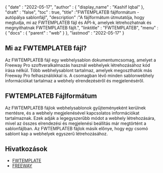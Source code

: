 {
  "date" : "2022-05-17",
  "author" : {
    "display_name" : "Kashif Iqbal"
},
  "draft" : "false",
  "toc" : true,
  "title" :"FWTEMPLATEB fájlformátum - autópálya sablonfájl",
  "description" :"A fájlformátum útmutatója, hogy megtudja, mi az FWTEMPLATEB fájl és API-k, amelyek létrehozhatnak és megnyithatnak FWTEMPLATEB fájlt.",
  "linktitle" : "FWTEMPLATEB",
  "menu" : {
    "docs" : {
      "parent" : "web"
}
},
  "lastmod" : "2022-05-17"
}

## Mi az FWTEMPLATEB fájl?

Az FWTEMPLATEB fájl egy webhelysablon dokumentumcsomag, amelyet a Freeway Pro szoftveralkalmazás használ webhelyek létrehozásához kód írása nélkül. Több webhelysablont tartalmaz, amelyek megoszthatók más Freeway Pro felhasználókkal is. A csomagban lévő minden sablonwebhely információkat tartalmaz a webhely elrendezéséről és megjelenéséről.

## FWTEMPLATEB Fájlformátum

Az FWTEMPLATEB fájlok webhelysablonok gyűjteményeként kerülnek mentésre, és a webhely megjelenésével kapcsolatos információkat tartalmaznak. Ezek adják a legegyszerűbb módot a webhely létrehozására, mivel az összes elrendezési és megjelenési beállítás már megtörtént a sablonfájlban. Az FWTEMPLATEB fájlok másik előnye, hogy egy csomó sablont kap a webhelyek egyszerű létrehozásához.

## Hivatkozások

* [FWTEMPLATE](/hu/web/fwtemplate/)
* [FREEWAY](/hu/web/freeway/)
